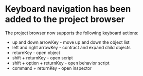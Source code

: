 # Keyboard navigation has been added to the project browser

The project browser now supports the following keyboard actions:

- up and down arrowKey - move up and down the object list
- left and right arrowKey - contract and expand child objects
- returnKey - open object
- shift + returnKey - open script
- shift + option + returnKey - open behavior script
- command + returnKey - open inspector
